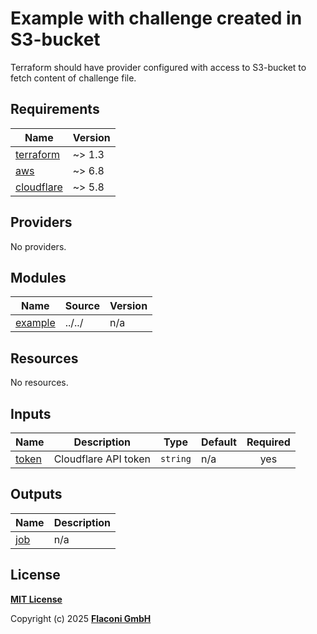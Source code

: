 # Example with challenge created in S3-bucket

Terraform should have provider configured with access to S3-bucket to fetch content of challenge file.

<!-- BEGINNING OF PRE-COMMIT-TERRAFORM DOCS HOOK -->
## Requirements

| Name | Version |
|------|---------|
| <a name="requirement_terraform"></a> [terraform](#requirement\_terraform) | ~> 1.3 |
| <a name="requirement_aws"></a> [aws](#requirement\_aws) | ~> 6.8 |
| <a name="requirement_cloudflare"></a> [cloudflare](#requirement\_cloudflare) | ~> 5.8 |

## Providers

No providers.

## Modules

| Name | Source | Version |
|------|--------|---------|
| <a name="module_example"></a> [example](#module\_example) | ../../ | n/a |

## Resources

No resources.

## Inputs

| Name | Description | Type | Default | Required |
|------|-------------|------|---------|:--------:|
| <a name="input_token"></a> [token](#input\_token) | Cloudflare API token | `string` | n/a | yes |

## Outputs

| Name | Description |
|------|-------------|
| <a name="output_job"></a> [job](#output\_job) | n/a |

<!-- END OF PRE-COMMIT-TERRAFORM DOCS HOOK -->

## License

**[MIT License](LICENSE)**

Copyright (c) 2025 **[Flaconi GmbH](https://github.com/flaconi)**
